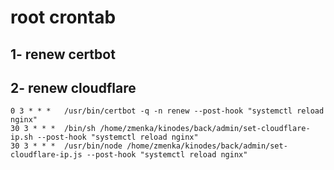 # root crontab

## 1- renew certbot

## 2- renew cloudflare

```
0 3 * * *   /usr/bin/certbot -q -n renew --post-hook "systemctl reload nginx"
30 3 * * *  /bin/sh /home/zmenka/kinodes/back/admin/set-cloudflare-ip.sh --post-hook "systemctl reload nginx"
30 3 * * *  /usr/bin/node /home/zmenka/kinodes/back/admin/set-cloudflare-ip.js --post-hook "systemctl reload nginx"


```
